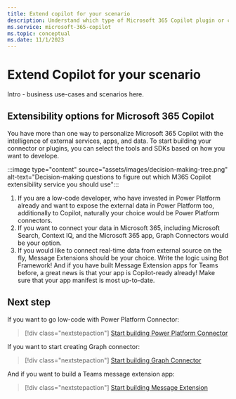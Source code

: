 ```yaml
---
title: Extend copilot for your scenario
description: Understand which type of Microsoft 365 Copilot plugin or connector works best for your business use case
ms.service: microsoft-365-copilot
ms.topic: conceptual
ms.date: 11/1/2023
---
```


# Extend Copilot for your scenario

Intro - business use-cases and scenarios here.

## Extensibility options for Microsoft 365 Copilot

You have more than one way to personalize Microsoft 365 Copilot with the intelligence of external services, apps, and data.
To start building your connector or plugins, you can select the tools and SDKs based on how you want to develope.

:::image type="content" source="assets/images/decision-making-tree.png" alt-text="Decision-making questions to figure out which M365 Copilot extensibility service you should use":::

1. If you are a low-code developer, who have invested in Power Platform already and want to expose the external data in Power Platform too, additionally to Copilot, naturally your choice would be Power Platform connectors.
2. If you want to connect your data in Microsoft 365, including Microsoft Search, Context IQ, and the Microsoft 365 app, Graph Connectors would be your option.
3. If you would like to connect real-time data from external source on the fly, Message Extensions should be your choice. Write the logic using Bot Framework! And if you have built Message Extension apps for Teams before, a great news is that your app is Copilot-ready already! Make sure that your app manifest is most up-to-date.

## Next step

If you want to go low-code with Power Platform Connector:

> [!div class="nextstepaction"]
> [Start building Power Platform Connector](/connectors/custom-connectors/define-blank?context=m365copilot/context)

If you want to start creating Graph connector:

> [!div class="nextstepaction"]
> [Start building Graph Connector](/graph/connecting-external-content-connectors-overview?context=m365copilot/context)

And if you want to build a Teams message extension app:

> [!div class="nextstepaction"]
> [Start building Message Extension]((/microsoftteams/platform/messaging-extensions/what-are-messaging-extensions?context=m365copilot/context))